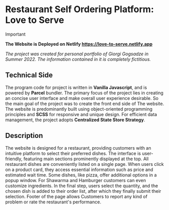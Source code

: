 # Restaurant Self Ordering Platform: Love to Serve

> [!IMPORTANT]
> **The Website is Deployed on Netlify https://love-to-serve.netlify.app**

_The project was created for personal portfolio of Giorgi Gogsadze in Summer 2022. The information contained in it is completely fictitious._

## Technical Side

The program code for project is written in **Vanilla Javascript**, and is powered by **Parcel** bundler. The primary focus of the project lies in creating an concise user interface and make overall user experience desirable. So the main goal of the project was to create the front end side of The website. The website is predominantly built using object-oriented programming principles and **SCSS** for responsive and unique design. For efficient data management, the project adopts **Centralized State Store Strategy**.

## Description
The website is designed for a restaurant, providing customers with an intuitive platform to select their preferred dishes. The interface is user-friendly, featuring main sections prominently displayed at the top. All restaurant dishes are conveniently listed on a single page. When users click on a product card, they access essential information such as price and estimated wait time. Some dishes, like pizza, offer additional options in a popup window. For Shawarma and Hamburger customers can even customize ingredients. In the final step, users select the quantity, and the chosen dish is added to their order list, after which they finally submit their selection. Footer of the page allows Customers to report any kind of problem or rate the restaurant's performance.
